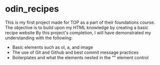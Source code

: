 # odin_recipes
This is my first project made for TOP as a part of their foundations course.
The objective is to build upon my HTML knowledge by creating a basic recipe website
By this project's completion, I will have demonstrated my understanding with the following:

* Basic elements such as ol, a, and image
* The use of Git and Github and best commit message practices
* Boilerplates and what the elements nested in the "<head>" element control
